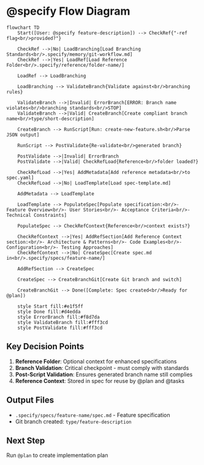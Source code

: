 # @specify Flow Diagram

```mermaid
flowchart TD
    Start([User: @specify feature-description]) --> CheckRef{"-ref flag<br/>provided?"}

    CheckRef -->|No| LoadBranching[Load Branching Standards<br/>.specify/memory/git-workflow.md]
    CheckRef -->|Yes| LoadRef[Load Reference Folder<br/>.specify/reference/folder-name/]

    LoadRef --> LoadBranching

    LoadBranching --> ValidateBranch{Validate against<br/>branching rules}

    ValidateBranch -->|Invalid| ErrorBranch[ERROR: Branch name violates<br/>branching standards<br/>STOP]
    ValidateBranch -->|Valid| CreateBranch[Create compliant branch name<br/>type/short-description]

    CreateBranch --> RunScript[Run: create-new-feature.sh<br/>Parse JSON output]

    RunScript --> PostValidate{Re-validate<br/>generated branch}

    PostValidate -->|Invalid| ErrorBranch
    PostValidate -->|Valid| CheckRefLoad{Reference<br/>folder loaded?}

    CheckRefLoad -->|Yes| AddMetadata[Add reference metadata<br/>to spec.yaml]
    CheckRefLoad -->|No| LoadTemplate[Load spec-template.md]

    AddMetadata --> LoadTemplate

    LoadTemplate --> PopulateSpec[Populate specification:<br/>- Feature Overview<br/>- User Stories<br/>- Acceptance Criteria<br/>- Technical Constraints]

    PopulateSpec --> CheckRefContext{Reference<br/>context exists?}

    CheckRefContext -->|Yes| AddRefSection[Add Reference Context section:<br/>- Architecture & Patterns<br/>- Code Examples<br/>- Configuration<br/>- Testing Approaches]
    CheckRefContext -->|No| CreateSpec[Create spec.md in<br/>.specify/specs/feature-name/]

    AddRefSection --> CreateSpec

    CreateSpec --> CreateBranchGit[Create Git branch and switch]

    CreateBranchGit --> Done([Complete: Spec created<br/>Ready for @plan])

    style Start fill:#e1f5ff
    style Done fill:#d4edda
    style ErrorBranch fill:#f8d7da
    style ValidateBranch fill:#fff3cd
    style PostValidate fill:#fff3cd
```

## Key Decision Points

1. **Reference Folder**: Optional context for enhanced specifications
2. **Branch Validation**: Critical checkpoint - must comply with standards
3. **Post-Script Validation**: Ensures generated branch name still complies
4. **Reference Context**: Stored in spec for reuse by @plan and @tasks

## Output Files

- `.specify/specs/feature-name/spec.md` - Feature specification
- Git branch created: `type/feature-description`

## Next Step

Run `@plan` to create implementation plan
